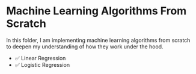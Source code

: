 # Machine Learning Algorithms From Scratch

In this folder, I am implementing machine learning algorithms from scratch to deepen my understanding of how they work under the hood.

- ✅ Linear Regression
- ✅ Logistic Regression
